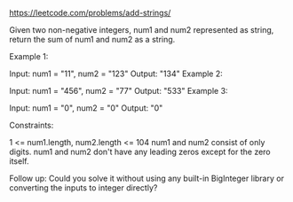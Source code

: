 https://leetcode.com/problems/add-strings/

Given two non-negative integers, num1 and num2 represented as string, return the sum of num1 and num2 as a string.

 

Example 1:

Input: num1 = "11", num2 = "123"
Output: "134"
Example 2:

Input: num1 = "456", num2 = "77"
Output: "533"
Example 3:

Input: num1 = "0", num2 = "0"
Output: "0"
 

Constraints:

1 <= num1.length, num2.length <= 104
num1 and num2 consist of only digits.
num1 and num2 don't have any leading zeros except for the zero itself.
 

Follow up: Could you solve it without using any built-in BigInteger library or converting the inputs to integer directly?
